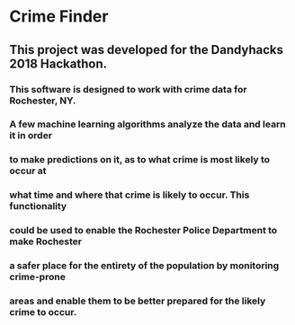 # Crime Finder
## This project was developed for the Dandyhacks 2018 Hackathon.

### This software is designed to work with crime data for Rochester, NY.
### A few machine learning algorithms analyze the data and learn it in order
### to make predictions on it, as to what crime is most likely to occur at
### what time and where that crime is likely to occur. This functionality
### could be used to enable the Rochester Police Department to make Rochester
### a safer place for the entirety of the population by monitoring crime-prone
### areas and enable them to be better prepared for the likely crime to occur.

